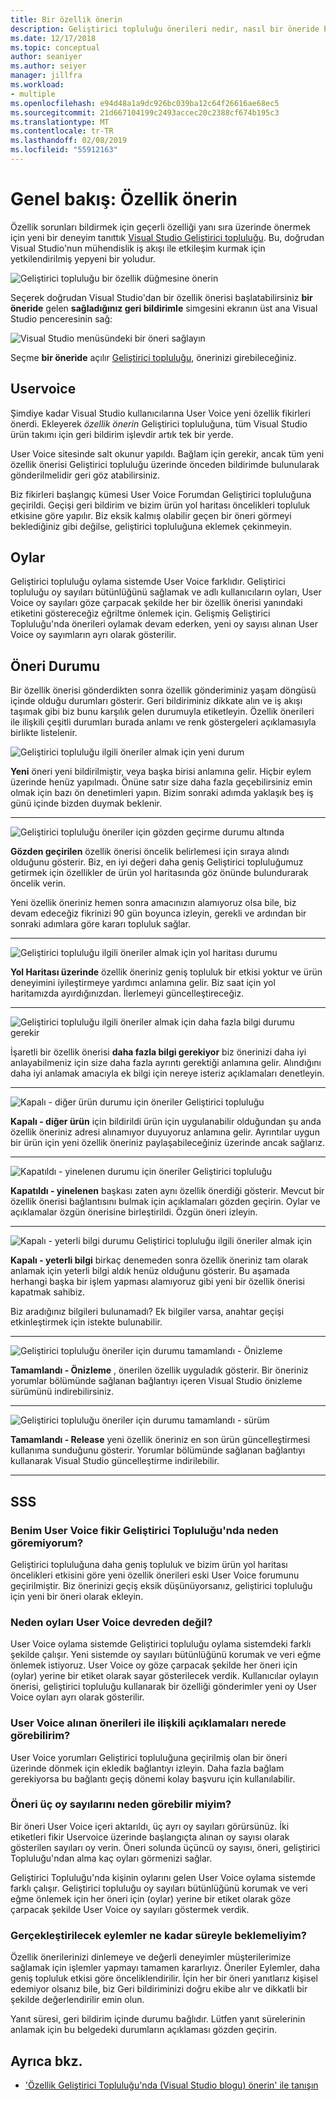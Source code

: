 ```yaml
---
title: Bir özellik önerin
description: Geliştirici topluluğu önerileri nedir, nasıl bir öneride bulunmak ve öneriler Visual Studio yol haritası, Microsoft tarafından nasıl kullanıldığını açıklar.
ms.date: 12/17/2018
ms.topic: conceptual
author: seaniyer
ms.author: seiyer
manager: jillfra
ms.workload:
- multiple
ms.openlocfilehash: e94d48a1a9dc926bc039ba12c64f26616ae68ec5
ms.sourcegitcommit: 21d667104199c2493accec20c2388cf674b195c3
ms.translationtype: MT
ms.contentlocale: tr-TR
ms.lasthandoff: 02/08/2019
ms.locfileid: "55912163"
---
```

# <a name="overview-suggest-a-feature"></a>Genel bakış: Özellik önerin

Özellik sorunları bildirmek için geçerli özelliği yanı sıra üzerinde önermek için yeni bir deneyim tanıttık [Visual Studio Geliştirici topluluğu](https://developercommunity.visualstudio.com). Bu, doğrudan Visual Studio'nun mühendislik iş akışı ile etkileşim kurmak için yetkilendirilmiş yepyeni bir yoludur.

![Geliştirici topluluğu bir özellik düğmesine önerin](media/suggest-a-feature/suggest-feature-button.png)

Seçerek doğrudan Visual Studio'dan bir özellik önerisi başlatabilirsiniz **bir öneride** gelen **sağladığınız geri bildirimle** simgesini ekranın üst ana Visual Studio penceresinin sağ:

![Visual Studio menüsündeki bir öneri sağlayın](media/suggest-a-feature/provide-suggestion.png)

Seçme **bir öneride** açılır [Geliştirici topluluğu](https://developercommunity.visualstudio.com), önerinizi girebileceğiniz.

## <a name="user-voice"></a>Uservoice

Şimdiye kadar Visual Studio kullanıcılarına User Voice yeni özellik fikirleri önerdi. Ekleyerek *özellik önerin* Geliştirici topluluğuna, tüm Visual Studio ürün takımı için geri bildirim işlevdir artık tek bir yerde.

User Voice sitesinde salt okunur yapıldı. Bağlam için gerekir, ancak tüm yeni özellik önerisi Geliştirici topluluğu üzerinde önceden bildirimde bulunularak gönderilmelidir geri göz atabilirsiniz.

Biz fikirleri başlangıç kümesi User Voice Forumdan Geliştirici topluluğuna geçirildi. Geçişi geri bildirim ve bizim ürün yol haritası öncelikleri topluluk etkisine göre yapılır. Biz eksik kalmış olabilir geçen bir öneri görmeyi beklediğiniz gibi değilse, geliştirici topluluğuna eklemek çekinmeyin.

## <a name="votes"></a>Oylar

Geliştirici topluluğu oylama sistemde User Voice farklıdır. Geliştirici topluluğu oy sayıları bütünlüğünü sağlamak ve adlı kullanıcıların oyları, User Voice oy sayıları göze çarpacak şekilde her bir özellik önerisi yanındaki etiketini göstereceğiz eğriltme önlemek için. Gelişmiş Geliştirici Topluluğu'nda önerileri oylamak devam ederken, yeni oy sayısı alınan User Voice oy sayımların ayrı olarak gösterilir.

## <a name="suggestion-status"></a>Öneri Durumu

Bir özellik önerisi gönderdikten sonra özellik gönderiminiz yaşam döngüsü içinde olduğu durumları gösterir. Geri bildiriminiz dikkate alın ve iş akışı taşımak gibi biz bunu karşılık gelen durumuyla etiketleyin. Özellik önerileri ile ilişkili çeşitli durumları burada anlamı ve renk göstergeleri açıklamasıyla birlikte listelenir.

![Geliştirici topluluğu ilgili öneriler almak için yeni durum](../ide/media/SuggestStates/New.jpg)

**Yeni** öneri yeni bildirilmiştir, veya başka birisi anlamına gelir. Hiçbir eylem üzerinde henüz yapılmadı. Önüne satır size daha fazla geçebilirsiniz emin olmak için bazı ön denetimleri yapın. Bizim sonraki adımda yaklaşık beş iş günü içinde bizden duymak beklenir.

- - -

![Geliştirici topluluğu öneriler için gözden geçirme durumu altında](../ide/media/SuggestStates/UnderReview.jpg)

**Gözden geçirilen** özellik önerisi öncelik belirlemesi için sıraya alındı olduğunu gösterir. Biz, en iyi değeri daha geniş Geliştirici topluluğumuz getirmek için özellikler de ürün yol haritasında göz önünde bulundurarak öncelik verin.

Yeni özellik öneriniz hemen sonra amacınızın alamıyoruz olsa bile, biz devam edeceğiz fikrinizi 90 gün boyunca izleyin, gerekli ve ardından bir sonraki adımlara göre kararı topluluk sağlar.

- - -

![Geliştirici topluluğu ilgili öneriler almak için yol haritası durumu](../ide/media/SuggestStates/OnRoadmap.jpg)

**Yol Haritası üzerinde** özellik öneriniz geniş topluluk bir etkisi yoktur ve ürün deneyimini iyileştirmeye yardımcı anlamına gelir. Biz saat için yol haritamızda ayırdığınızdan. İlerlemeyi güncelleştireceğiz.

- - -

![Geliştirici topluluğu ilgili öneriler almak için daha fazla bilgi durumu gerekir](../ide/media/SuggestStates/NeedMoreInfo.jpg)

İşaretli bir özellik önerisi **daha fazla bilgi gerekiyor** biz önerinizi daha iyi anlayabilmeniz için size daha fazla ayrıntı gerektiği anlamına gelir. Alındığını daha iyi anlamak amacıyla ek bilgi için nereye isteriz açıklamaları denetleyin.

- - -

![Kapalı - diğer ürün durumu için öneriler Geliştirici topluluğu](../ide/media/SuggestStates/ClosedOtherProduct.jpg)

**Kapalı - diğer ürün** için bildirildi ürün için uygulanabilir olduğundan şu anda özellik öneriniz adresi alınamıyor duyuyoruz anlamına gelir. Ayrıntılar uygun bir ürün için yeni özellik öneriniz paylaşabileceğiniz üzerinde ancak sağlarız.

- - -

![Kapatıldı - yinelenen durumu için öneriler Geliştirici topluluğu](../ide/media/SuggestStates/ClosedDuplicate.jpg)

**Kapatıldı - yinelenen** başkası zaten aynı özellik önerdiği gösterir. Mevcut bir özellik önerisi bağlantısını bulmak için açıklamaları gözden geçirin. Oylar ve açıklamalar özgün önerisine birleştirildi. Özgün öneri izleyin.

- - -

![Kapalı - yeterli bilgi durumu Geliştirici topluluğu ilgili öneriler almak için](../ide/media/SuggestStates/ClosedNotEnoughInfo.jpg)

**Kapalı - yeterli bilgi** birkaç denemeden sonra özellik öneriniz tam olarak anlamak için yeterli bilgi aldık henüz olduğunu gösterir. Bu aşamada herhangi başka bir işlem yapması alamıyoruz gibi yeni bir özellik önerisi kapatmak sahibiz.

Biz aradığınız bilgileri bulunamadı? Ek bilgiler varsa, anahtar geçişi etkinleştirmek için istekte bulunabilir.

- - -

![Geliştirici topluluğu öneriler için durumu tamamlandı - Önizleme](../ide/media/SuggestStates/CompletedPreview.jpg)

**Tamamlandı - Önizleme** , önerilen özellik uyguladık gösterir. Bir öneriniz yorumlar bölümünde sağlanan bağlantıyı içeren Visual Studio önizleme sürümünü indirebilirsiniz.

- - -

![Geliştirici topluluğu öneriler için durumu tamamlandı - sürüm](../ide/media/SuggestStates/CompletedRelease.jpg)

**Tamamlandı - Release** yeni özellik öneriniz en son ürün güncelleştirmesi kullanıma sunduğunu gösterir. Yorumlar bölümünde sağlanan bağlantıyı kullanarak Visual Studio güncelleştirme indirilebilir.

- - -

## <a name="faq"></a>SSS

### <a name="why-cant-i-see-my-user-voice-idea-in-developer-community"></a>Benim User Voice fikir Geliştirici Topluluğu'nda neden göremiyorum?

Geliştirici topluluğuna daha geniş topluluk ve bizim ürün yol haritası öncelikleri etkisini göre yeni özellik önerileri eski User Voice forumunu geçirilmiştir. Biz önerinizi geçiş eksik düşünüyorsanız, geliştirici topluluğu için yeni bir öneri olarak ekleyin.

### <a name="why-have-the-votes-not-been-carried-over-from-user-voice"></a>Neden oyları User Voice devreden değil?

User Voice oylama sistemde Geliştirici topluluğu oylama sistemdeki farklı şekilde çalışır. Yeni sistemde oy sayıları bütünlüğünü korumak ve veri eğme önlemek istiyoruz. User Voice oy göze çarpacak şekilde her öneri için (oylar) yerine bir etiket olarak sayar gösterilecek verdik. Kullanıcılar oylayın önerisi, geliştirici topluluğu kullanarak bir özelliği gönderimler yeni oy User Voice oyları ayrı olarak gösterilir.

### <a name="where-can-i-see-comments-associated-with-the-suggestions-imported-from-user-voice"></a>User Voice alınan önerileri ile ilişkili açıklamaları nerede görebilirim?

User Voice yorumları Geliştirici topluluğuna geçirilmiş olan bir öneri üzerinde dönmek için ekledik bağlantıyı izleyin. Daha fazla bağlam gerekiyorsa bu bağlantı geçiş dönemi kolay başvuru için kullanılabilir.

### <a name="why-can-i-see-three-vote-counts-for-a-suggestion"></a>Öneri üç oy sayılarını neden görebilir miyim?

Bir öneri User Voice içeri aktarıldı, üç ayrı oy sayıları görürsünüz. İki etiketleri fikir Uservoice üzerinde başlangıçta alınan oy sayısı olarak gösterilen sayıları oy verin. Öneri solunda üçüncü oy sayısı, öneri, geliştirici Topluluğu'ndan alma kaç oyları görmenizi sağlar.

Geliştirici Topluluğu'nda kişinin oylarını gelen User Voice oylama sistemde farklı çalışır. Geliştirici topluluğu oy sayıları bütünlüğünü korumak ve veri eğme önlemek için her öneri için (oylar) yerine bir etiket olarak göze çarpacak şekilde User Voice oy sayıları göstermek verdik.

### <a name="how-long-can-i-expect-actions-to-take"></a>Gerçekleştirilecek eylemler ne kadar süreyle beklemeliyim?

Özellik önerilerinizi dinlemeye ve değerli deneyimler müşterilerimize sağlamak için işlemler yapmayı tamamen kararlıyız. Öneriler Eylemler, daha geniş topluluk etkisi göre önceliklendirilir. İçin her bir öneri yanıtlarız kişisel edemiyor olsanız bile, biz Geri bildiriminizi doğru ekibe alır ve dikkatli bir şekilde değerlendirilir emin olun.

Yanıt süresi, geri bildirim içinde durumu bağlıdır. Lütfen yanıt sürelerinin anlamak için bu belgedeki durumların açıklaması gözden geçirin.

## <a name="see-also"></a>Ayrıca bkz.

- ['Özellik Geliştirici Topluluğu'nda (Visual Studio blogu) önerin' ile tanışın](https://blogs.msdn.microsoft.com/visualstudio/2018/10/09/introducing-suggest-a-feature-in-developer-community/?utm_source=vs_developer_news&utm_medium=referral)
